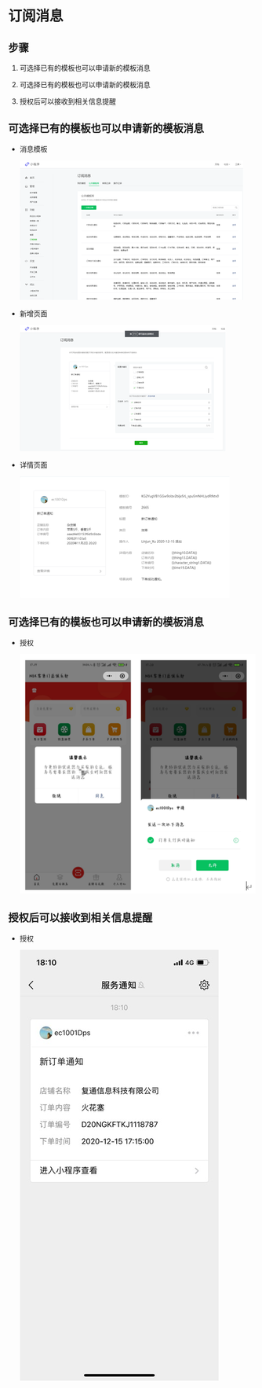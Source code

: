 # 订阅消息

## 步骤

1.  可选择已有的模板也可以申请新的模板消息

2.  可选择已有的模板也可以申请新的模板消息

3.  授权后可以接收到相关信息提醒

## 可选择已有的模板也可以申请新的模板消息

  - 消息模板&#x20;

    ![消息模板](image/图片1_CfINDr_Dcc.png "消息模板")

  - 新增页面

    ![新增页面](image/图片2_gqeGhXJ6cu.png "新增页面")

  - 详情页面

    ![详情页面](image/图片3_tWKgyFJ4dl.png "详情页面")

## 可选择已有的模板也可以申请新的模板消息

  - 授权

    ![](image/图片4_yHwsur0pbd.png)

## 授权后可以接收到相关信息提醒

  - 授权

    ![](image/图片5_pweOPNxVHb.jpg)
